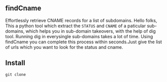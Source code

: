## findCname
Effortlessly retrieve CNAME records for a list of subdomains.
Hello folks,
This a python tool which extract the `STATUS` and `CNAME` of a paticular sub-domains, which helps you in sub-domain takeovers, with the help of dig tool.
Running dig in everysingle sub-domains takes a lot of time. Using findCname you can complete this process within seconds.Just give the list of urls which
you want to look for the status and cname.

## Install
```
git clone
```

